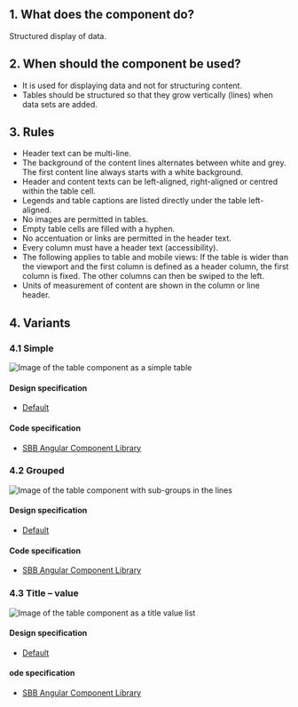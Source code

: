 ## 1. What does the component do?
Structured display of data.

## 2. When should the component be used?
* It is used for displaying data and not for structuring content.
* Tables should be structured so that they grow vertically (lines) when data sets are added.

## 3. Rules
* Header text can be multi-line.
* The background of the content lines alternates between white and grey. The first content line always starts with a white background.
* Header and content texts can be left-aligned, right-aligned or centred within the table cell.
* Legends and table captions are listed directly under the table left-aligned.
* No images are permitted in tables.
* Empty table cells are filled with a hyphen.
* No accentuation or links are permitted in the header text.
* Every column must have a header text (accessibility).
* The following applies to table and mobile views: If the table is wider than the viewport and the first column is defined as a header column, the first column is fixed. The other columns can then be swiped to the left.
* Units of measurement of content are shown in the column or line header.

## 4. Variants 
### 4.1 Simple
![Image of the table component as a simple table](https://raw.githubusercontent.com/sbb-design-systems/sbb-design-system/master/website/components/table/images/table_simple.png 'class: image')

#### Design specification
* [Default](https://sbb.invisionapp.com/d/main#/console/15744722/345267417/inspect)

#### Code specification
* [SBB Angular Component Library](https://sbb-angular.app.sbb.ch/latest/content/table)

### 4.2 Grouped
![Image of the table component with sub-groups in the lines](https://raw.githubusercontent.com/sbb-design-systems/sbb-design-system/master/website/components/table/images/table_grouped.png 'class: image')

#### Design specification
* [Default](https://sbb.invisionapp.com/d/main#/console/15744722/345267418/inspect)

#### Code specification
* [SBB Angular Component Library](https://sbb-angular.app.sbb.ch/latest/content/table)

### 4.3 Title – value
![Image of the table component as a title value list](https://raw.githubusercontent.com/sbb-design-systems/sbb-design-system/master/website/components/table/images/table_key_value.png 'class: image')

#### Design specification
* [Default](https://sbb.invisionapp.com/d/main#/console/15744722/345267419/inspect)

#### ode specification
* [SBB Angular Component Library](https://sbb-angular.app.sbb.ch/latest/content/table)